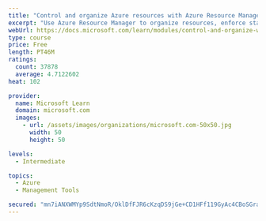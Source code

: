 ```yaml
---
title: "Control and organize Azure resources with Azure Resource Manager"
excerpt: "Use Azure Resource Manager to organize resources, enforce standards, and protect critical assets from deletion."
webUrl: https://docs.microsoft.com/learn/modules/control-and-organize-with-azure-resource-manager/
type: course
price: Free
length: PT46M
ratings:
  count: 37878
  average: 4.7122602
heat: 102

provider:
  name: Microsoft Learn
  domain: microsoft.com
  images:
    - url: /assets/images/organizations/microsoft.com-50x50.jpg
      width: 50
      height: 50

levels:
  - Intermediate

topics:
  - Azure
  - Management Tools

secured: "mn7iANXWMYp9SdtNmoR/OklDfFJR6cKzqDS9jGe+CD1HFf119GyAc4CBoSGravBqkeaZu2mnypcuF8V2928h2Rt9jt+jrtJaih3Zy1wKpWhbpEuhywoA/ZwcovGx5VmfJTxFsNDW8l7MKMPWWm1U+mzRgY0tSMR0TsqGtEzXzcVUb2YpBhc6DobbVjXen8/OzaPjfCIbmcP8otFBFQmCdg7+PDzgvhdLcjgmbVsg3ETUloyGbkJNE0lbqexrSdx/DKDgGzSWMeTf8DnLUqmU530FWC7tt4I6e99b+epkFS7wTbqLNvD2kc5Ubi4eF0IXgFeUYluZpgyEtJCQmH8zWLCnfzfHCr0FXbiBoFZra7exC0R6GoStxwLRoTFVb3AzpJgJblhY2GZLx7SRa7KZfZ/FF+0ikpompfCuEHKyiUyfywTTEFHmECXzDj9uteeR;fiWJd07vtmayMNEAHCW7rg=="
---
```



